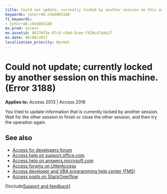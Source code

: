 ```yaml
---
title: Could not update; currently locked by another session on this machine. (Error 3188)
keywords: jeterr40.chm5003188
f1_keywords:
- jeterr40.chm5003188
ms.prod: access
ms.assetid: 9b270f5e-67c8-c9a0-5cee-f428c47a9a2f
ms.date: 06/08/2017
localization_priority: Normal
---
```



# Could not update; currently locked by another session on this machine. (Error 3188)

  

**Applies to:** Access 2013 | Access 2016

You tried to update information that is currently locked by another session. Wait for the other session to finish or close the other session, and then try the operation again.

## See also

- [Access for developers forum](https://social.msdn.microsoft.com/Forums/office/home?forum=accessdev)
- [Access help on support.office.com](https://support.office.com/search/results?query=Access)
- [Access help on answers.microsoft.com](https://answers.microsoft.com/)
- [Access forums on UtterAccess](https://www.utteraccess.com/forum/index.php?act=idx)
- [Access developer and VBA programming help center (FMS)](https://www.fmsinc.com/MicrosoftAccess/developer/)
- [Access posts on StackOverflow](https://stackoverflow.com/questions/tagged/ms-access)

[!include[Support and feedback](~/includes/feedback-boilerplate.md)]

